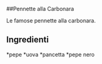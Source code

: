 ##Pennette alla Carbonara

Le famose pennette alla carbonara.

## Ingredienti

*pepe
*uova
*pancetta
*pepe nero

